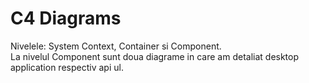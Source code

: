 # C4 Diagrams
 Nivelele: System Context, Container si Component.  
 La nivelul Component sunt doua diagrame in care am detaliat desktop application
 respectiv api ul.
